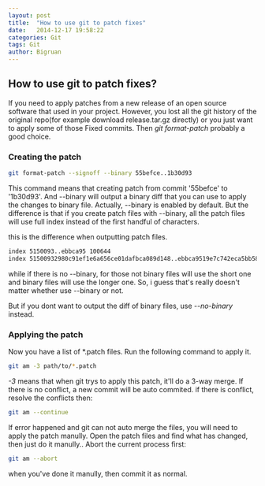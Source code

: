 ```yaml
---
layout: post
title:  "How to use git to patch fixes"
date:   2014-12-17 19:58:22
categories: Git
tags: Git
author: Bigruan
---
```


## How to use git to patch fixes?

If you need to apply patches from a new release of an open source software that used in your project. However, you lost all the git history of the original repo(for example download release.tar.gz directly) or you just want to apply some of those Fixed commits. Then *git format-patch* probably a good choice.

### Creating the patch

```bash
git format-patch --signoff --binary 55befce..1b30d93
```

This command means that creating patch from commit '55befce' to '1b30d93'. And --binary will output a binary diff that you can use to apply the changes to binary file. Actually, --binary is enabled by default. But the difference is that if you create patch files with --binary, all the patch files will use full index instead of the first handful of characters.

this is the difference when outputting patch files.

```bash
index 5150093..ebbca95 100644
index 51500932980c91ef1e6a656ce01dafbca089d148..ebbca9519e7c742eca5bb58f244e704605155474 100644
```

while if there is no --binary, for those not binary files will use the short one and binary files will use the longer one. So, i guess that's really doesn't matter whether use --binary or not.

But if you dont want to output the diff of binary files, use *--no-binary* instead.

### Applying the patch

Now you have a list of \*.patch files. Run the following command to apply it.

```bash
git am -3 path/to/*.patch
```

*-3* means that when git trys to apply this patch, it'll do a 3-way merge. If there is no conflict, a new commit will be auto commited. if there is conflict, resolve the conflicts then:

```bash
git am --continue
```

If error happened and git can not auto merge the files, you will need to apply the patch manully. Open the patch files and find what has changed, then just do it manully.. Abort the current process first:

```bash
git am --abort
```

when you've done it manully, then commit it as normal.
